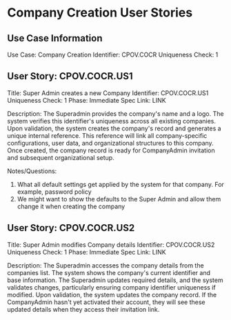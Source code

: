 # Company Creation User Stories

## Use Case Information
Use Case: Company Creation
Identifier: CPOV.COCR
Uniqueness Check: 1

## User Story: CPOV.COCR.US1
Title: Super Admin creates a new Company
Identifier: CPOV.COCR.US1
Uniqueness Check: 1
Phase: Immediate
Spec Link: LINK

Description:
The Superadmin provides the company's name and a logo. The system verifies this identifier's uniqueness across all existing companies. Upon validation, the system creates the company's record and generates a unique internal reference. This reference will link all company-specific configurations, user data, and organizational structures to this company. Once created, the company record is ready for CompanyAdmin invitation and subsequent organizational setup.

Notes/Questions:
1. What all default settings get applied by the system for that company. For example, password policy
2. We might want to show the defaults to the Super Admin and allow them change it when creating the company

## User Story: CPOV.COCR.US2
Title: Super Admin modifies Company details
Identifier: CPOV.COCR.US2
Uniqueness Check: 1
Phase: Immediate
Spec Link: LINK

Description:
The Superadmin accesses the company details from the companies list. The system shows the company's current identifier and base information. The Superadmin updates required details, and the system validates changes, particularly ensuring company identifier uniqueness if modified. Upon validation, the system updates the company record. If the CompanyAdmin hasn't yet activated their account, they will see these updated details when they access their invitation link.